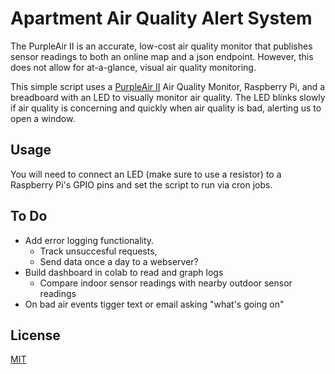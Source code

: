 # Apartment Air Quality Alert System
The PurpleAir II is an accurate, low-cost air quality monitor that publishes sensor readings to both an online map and a json endpoint.
However, this does not allow for at-a-glance, visual air quality monitoring.

This simple script uses a [PurpleAir II](http://purpleair.com/) Air Quality Monitor,
Raspberry Pi, and a breadboard with an LED to visually monitor air quality.
The LED blinks slowly if air quality is concerning and quickly when air quality is bad, alerting 
us to open a window.

## Usage

You will need to connect an LED (make sure to use a resistor) to a 
Raspberry Pi's GPIO pins and set the script to run via cron jobs.

## To Do

- Add error logging functionality.
   - Track unsuccesful requests,
   - Send data once a day to a webserver?
- Build dashboard in colab to read and graph logs
   - Compare indoor sensor readings with nearby outdoor sensor readings
- On bad air events tigger text or email asking "what's going on"

## License
[MIT](https://choosealicense.com/licenses/mit/)

